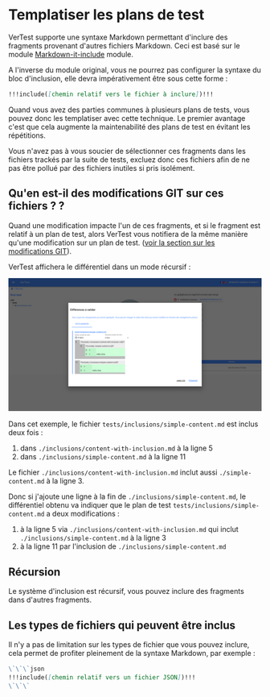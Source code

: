 # Templatiser les plans de test

VerTest supporte une syntaxe Markdown permettant d'inclure des fragments provenant d'autres
fichiers Markdown. Ceci est basé sur le module [Markdown-it-include](https://github.com/camelaissani/markdown-it-include) module.

A l'inverse du module original, vous ne pourrez pas configurer la syntaxe du bloc d'inclusion, elle
devra impérativement être sous cette forme :
```md
!!!include([chemin relatif vers le fichier à inclure])!!!
```

Quand vous avez des parties communes à plusieurs plans de tests, vous pouvez donc les templatiser avec
cette technique.
Le premier avantage c'est que cela augmente la maintenabilité des plans de test en évitant les répétitions.

Vous n'avez pas à vous soucier de sélectionner ces fragments dans les fichiers trackés par la suite
de tests, excluez donc ces fichiers afin de ne pas être pollué par des fichiers inutiles si pris isolément.

## Qu'en est-il des modifications GIT sur ces fichiers ? ?

Quand une modification impacte l'un de ces fragments, et si le fragment est relatif à un plan de test, 
alors VerTest vous notifiera de la même manière qu'une modification sur un plan de test.
([voir la section sur les modifications GIT](git-modification.md)).

VerTest affichera le différentiel dans un mode récursif :

![diff récursif](../assets/inclusion-diff-fr.png)

Dans cet exemple, le fichier `tests/inclusions/simple-content.md` est inclus deux fois :
1. dans `./inclusions/content-with-inclusion.md` à la ligne 5
2. dans `./inclusions/simple-content.md` à la ligne 11

Le fichier `./inclusions/content-with-inclusion.md` inclut aussi `./simple-content.md` à la ligne 3.

Donc si j'ajoute une ligne à la fin de `./inclusions/simple-content.md`, le différentiel obtenu va
indiquer que le plan de test `tests/inclusions/simple-content.md` a deux modifications :
1. à la ligne 5 via `./inclusions/content-with-inclusion.md` qui inclut `./inclusions/simple-content.md` à la ligne 3
2. à la ligne 11 par l'inclusion de `./inclusions/simple-content.md`

## Récursion

Le système d'inclusion est récursif, vous pouvez inclure des fragments dans d'autres fragments.

## Les types de fichiers qui peuvent être inclus

Il n'y a pas de limitation sur les types de fichier que vous pouvez inclure, cela permet de profiter
pleinement de la syntaxe Markdown, par exemple :

```md
\`\`\`json
!!!include([chemin relatif vers un fichier JSON])!!!
\`\`\`
```
